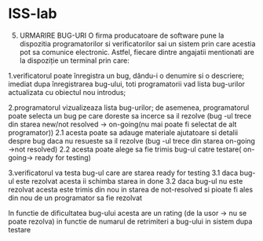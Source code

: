 # ISS-lab
5. URMARIRE BUG-URI O firma producatoare de software pune la dispozitia programatorilor si verificatorilor sai un sistem prin care acestia pot sa comunice electronic. Astfel, fiecare dintre angajatii mentionati are la dispoziție un terminal prin care:

1.verificatorul  poate  înregistra  un  bug,  dându-i  o  denumire  si  o  descriere;  imediat  dupa înregistrarea bug-ului, toti  programatorii vad  lista bug-urilor  actualizata cu obiectul nou introdus; 

2.programatorul vizualizeaza lista bug-urilor; de asemenea, programatorul poate selecta un bug pe care doreste sa incerce sa il rezolve (bug -ul trece din starea new/not resolved  -> on-going(nu mai poate fi selectat de alt programator))
	  2.1 acesta poate sa adauge materiale ajutatoare si detalii despre bug daca nu resueste sa il rezolve  (bug -ul trece din starea on-going ->not resolved)
	  2.2 acesta poate alege sa fie trimis bug-ul catre testare( on-going-> ready for testing)

3.verificatorul va testa bug-ul care are starea ready for testing
	3.1 daca bug-ul este rezolvat acesta ii schimba starea in done
	3.2 daca bug-ul nu este rezolvat acesta este trimis din nou in starea de not-resolved si pioate fi ales din nou de un programator sa fie rezolvat

In functie de dificultatea bug-ului acesta are un rating (de la usor -> nu se poate rezolva) in functie de numarul de retrimiteri a bug-ului in sistem dupa testare
